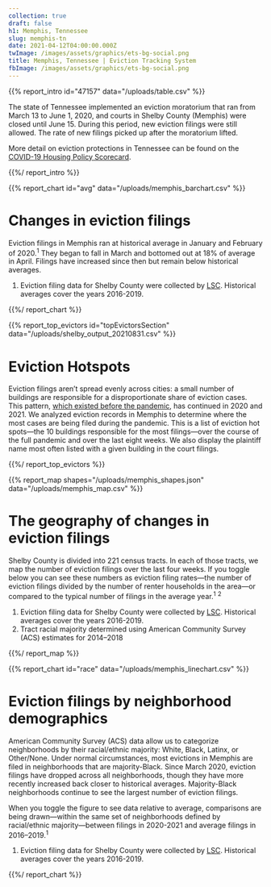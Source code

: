 ```yaml
---
collection: true
draft: false
h1: Memphis, Tennessee
slug: memphis-tn
date: 2021-04-12T04:00:00.000Z
twImage: /images/assets/graphics/ets-bg-social.png
title: Memphis, Tennessee | Eviction Tracking System
fbImage: /images/assets/graphics/ets-bg-social.png
---
```


{{% report_intro id="47157" data="/uploads/table.csv" %}}





The state of Tennessee implemented an eviction moratorium that ran from March 13 to June 1, 2020, and courts in Shelby County (Memphis) were closed until June 15. During this period, new eviction filings were still allowed. The rate of new filings picked up after the moratorium lifted.

More detail on eviction protections in Tennessee can be found on the [COVID-19 Housing Policy Scorecard](https://evictionlab.org/covid-policy-scorecard/tn/).





{{%/ report_intro %}}



{{% report_chart id="avg" data="/uploads/memphis_barchart.csv" %}}





# Changes in eviction filings

Eviction filings in Memphis ran at historical average in January and February of 2020.<sup>1</sup> They began to fall in March and bottomed out at 18% of average in April. Filings have increased since then but remain below historical averages. 

1. Eviction filing data for Shelby County were collected by [LSC](https://www.lsc.gov/). Historical averages cover the years 2016-2019.





{{%/ report_chart %}}



{{% report_top_evictors id="topEvictorsSection" data="/uploads/shelby_output_20210831.csv" %}}

# Eviction Hotspots

Eviction filings aren’t spread evenly across cities: a small number of buildings are responsible for a disproportionate share of eviction cases. This pattern, [which existed before the pandemic](https://evictionlab.org/top-evicting-landlords-drive-us-eviction-crisis/), has continued in 2020 and 2021. We analyzed eviction records in Memphis to determine where the most cases are being filed during the pandemic. This is a list of eviction hot spots—the 10 buildings responsible for the most filings—over the course of the full pandemic and over the last eight weeks. We also display the plaintiff name most often listed with a given building in the court filings.

{{%/ report_top_evictors %}}



{{% report_map shapes="/uploads/memphis_shapes.json" data="/uploads/memphis_map.csv" %}}





# The geography of changes in eviction filings

Shelby County is divided into 221 census tracts. In each of those tracts, we map the number of eviction filings over the last four weeks. If you toggle below you can see these numbers as eviction filing rates—the number of eviction filings divided by the number of renter households in the area—or compared to the typical number of filings in the average year.<sup>1</sup> <sup>2</sup>

1. Eviction filing data for Shelby County were collected by [LSC](https://www.lsc.gov/). Historical averages cover the years 2016-2019.
2. Tract racial majority determined using American Community Survey (ACS) estimates for 2014–2018





{{%/ report_map %}}



{{% report_chart id="race" data="/uploads/memphis_linechart.csv" %}}



# Eviction filings by neighborhood demographics

American Community Survey (ACS) data allow us to categorize neighborhoods by their racial/ethnic majority: White, Black, Latinx, or Other/None. Under normal circumstances, most evictions in Memphis are filed in neighborhoods that are majority-Black. Since March 2020, eviction filings have dropped across all neighborhoods, though they have more recently increased back closer to historical averages. Majority-Black neighborhoods continue to see the largest number of eviction filings. 

When you toggle the figure to see data relative to average, comparisons are being drawn—within the same set of neighborhoods defined by racial/ethnic majority—between filings in 2020-2021 and average filings in 2016–2019.<sup>1</sup>

1. Eviction filing data for Shelby County were collected by [LSC](https://www.lsc.gov/). Historical averages cover the years 2016-2019.



{{%/ report_chart %}}